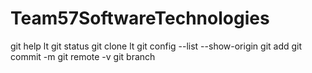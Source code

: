 # Team57SoftwareTechnologies
git help lt
git status
git clone lt
git config --list --show-origin
git add
git commit -m
git remote -v
git branch